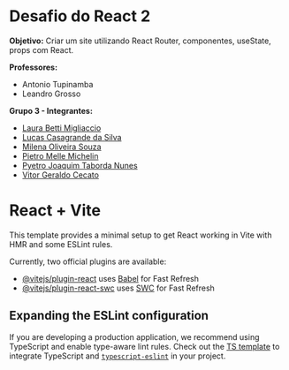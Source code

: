 # Desafio do React 2
**Objetivo:** Criar um site utilizando React Router, componentes, useState, props com React.

**Professores:**
- Antonio Tupinamba
- Leandro Grosso

**Grupo 3 - Integrantes:**
- [Laura Betti Migliaccio]()
- [Lucas Casagrande da Silva](https://www.linkedin.com/in/lucascasagrandesilva/)
- [Milena Oliveira Souza](https://www.linkedin.com/in/milena-oliveira-souza-18324034a/)
- [Pietro Melle Michelin](https://www.linkedin.com/in/pietro-michelin/)
- [Pyetro Joaquim Taborda Nunes](https://www.linkedin.com/in/pyetro-joaquim-nunes/)
- [Vitor Geraldo Cecato](https://www.linkedin.com/in/vitorgcecato)

# React + Vite

This template provides a minimal setup to get React working in Vite with HMR and some ESLint rules.

Currently, two official plugins are available:

- [@vitejs/plugin-react](https://github.com/vitejs/vite-plugin-react/blob/main/packages/plugin-react/README.md) uses [Babel](https://babeljs.io/) for Fast Refresh
- [@vitejs/plugin-react-swc](https://github.com/vitejs/vite-plugin-react-swc) uses [SWC](https://swc.rs/) for Fast Refresh

## Expanding the ESLint configuration

If you are developing a production application, we recommend using TypeScript and enable type-aware lint rules. Check out the [TS template](https://github.com/vitejs/vite/tree/main/packages/create-vite/template-react-ts) to integrate TypeScript and [`typescript-eslint`](https://typescript-eslint.io) in your project.
